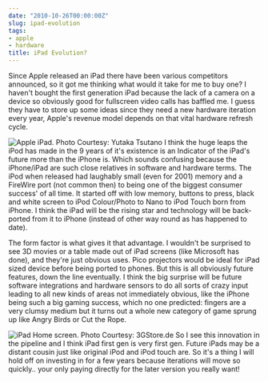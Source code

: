 ```yaml
---
date: "2010-10-26T00:00:00Z"
slug: ipad-evolution
tags:
- apple
- hardware
title: iPad Evolution?
---
```


Since Apple released an iPad there have been various competitors
announced, so it got me thinking what would it take for me to buy one? I
haven't bought the first generation iPad because the lack of a camera on
a device so obviously good for fullscreen video calls has baffled me. I
guess they have to store up some ideas since they need a new hardware
iteration every year, Apple's revenue model depends on that vital
hardware refresh cycle.

![Apple iPad. Photo Courtesy: Yutaka
Tsutano](http://farm5.static.flickr.com/4020/4498290240_c16ee8e4b3_d.jpg)
I think the huge leaps the iPod has made in the 9 years of it's
existence is an Indicator of the iPad's future more than the iPhone is.
Which sounds confusing because the iPhone/iPad are such close relatives
in software and hardware terms. The iPod when released had laughably
small (even for 2001) memory and a FireWire port (not common then) to
being one of the biggest consumer success' of all time. It started off
with low memory, buttons to press, black and white screen to iPod
Colour/Photo to Nano to iPod Touch born from iPhone. I think the iPad
will be the rising star and technology will be back-ported from it to
iPhone (instead of other way round as has happened to date).   
  
The form factor is what gives it that advantage. I wouldn't be surprised
to see 3D movies or a table made out of iPad screens (like Microsoft has
done), and they're just obvious uses. Pico projectors would be ideal for
iPad sized device before being ported to phones. But this is all
obviously future features, down the line eventually. I think the big
surprise will be future software integrations and hardware sensors to do
all sorts of crazy input leading to all new kinds of areas not
immediately obvious, like the iPhone being such a big gaming success,
which no one predicted: fingers are a very clumsy medium but it turns
out a whole new category of game sprung up like Angry Birds or Cut the
Rope.

![iPad Home screen. Photo Courtesy:
3GStore.de](http://farm5.static.flickr.com/4138/4745626595_f73f04a206_d.jpg)
So I see this innovation in the pipeline and I think iPad first gen is
very first gen. Future iPads may be a distant cousin just like original
iPod and iPod touch are. So it's a thing I will hold off on investing in
for a few years because iterations will move so quickly.. your only
paying directly for the later version you really want!